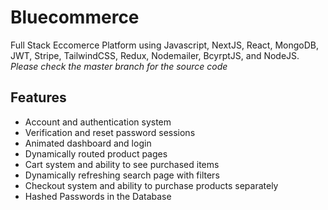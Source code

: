# Bluecommerce
Full Stack Eccomerce Platform using Javascript, NextJS, React, MongoDB, JWT, Stripe, TailwindCSS, Redux, Nodemailer, BcyrptJS, and NodeJS.
<em><br>Please check the master branch for the source code</em>
## Features
- Account and authentication system
- Verification and reset password sessions
- Animated dashboard and login
- Dynamically routed product pages
- Cart system and ability to see purchased items
- Dynamically refreshing search page with filters
- Checkout system and ability to purchase products separately
- Hashed Passwords in the Database
